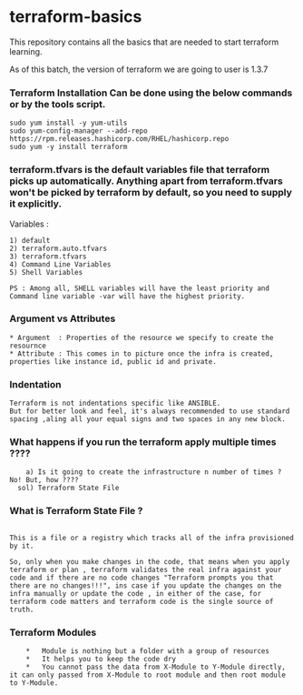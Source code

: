 # terraform-basics
This repository contains all the basics that are needed to start terraform learning.

As of this batch, the version of terraform we are going to user is 1.3.7

### Terraform Installation Can be done using the below commands or by the tools script.

```
sudo yum install -y yum-utils
sudo yum-config-manager --add-repo https://rpm.releases.hashicorp.com/RHEL/hashicorp.repo
sudo yum -y install terraform
```

### terraform.tfvars is the default variables file that terraform picks up automatically. Anything apart from terraform.tfvars won't be picked by terraform by default, so you need to supply it explicitly.


Variables :

```
1) default 
2) terraform.auto.tfvars
3) terraform.tfvars 
4) Command Line Variables 
5) Shell Variables 

PS : Among all, SHELL variables will have the least priority and Command line variable -var will have the highest priority.
```


### Argument vs Attributes

```
* Argument  : Properties of the resource we specify to create the resournce 
* Attribute : This comes in to picture once the infra is created, properties like instance id, public id and private.

```

### Indentation  
```
Terraform is not indentations specific like ANSIBLE.
But for better look and feel, it's always recommended to use standard spacing ,aling all your equal signs and two spaces in any new block.
```


### What happens if you run the terraform apply multiple times ????

```
    a) Is it going to create the infrastructure n number of times ? No! But, how ????
  sol) Terraform State File 

```

### What is Terraform State File ?

```

This is a file or a registry which tracks all of the infra provisioned by it.

So, only when you make changes in the code, that means when you apply terraform or plan , terraform validates the real infra against your code and if there are no code changes "Terraform prompts you that there are no changes!!!", ins case if you update the changes on the infra manually or update the code , in either of the case, for terraform code matters and terraform code is the single source of truth.

```

### Terraform Modules 

```
    *   Module is nothing but a folder with a group of resources
    *   It helps you to keep the code dry 
    *   You cannot pass the data from X-Module to Y-Module directly, it can only passed from X-Module to root module and then root module to Y-Module.

```